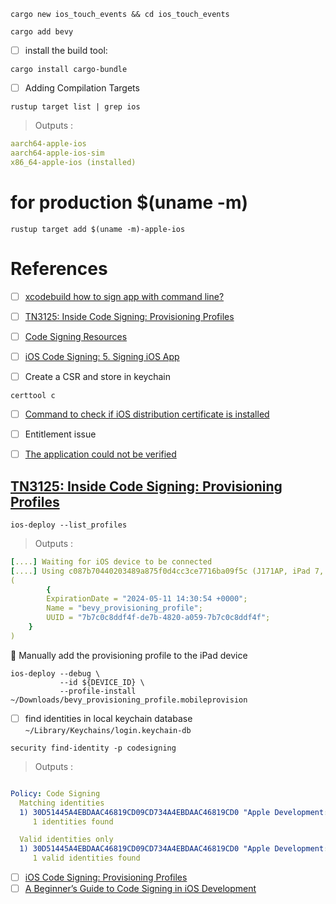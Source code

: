 
```
cargo new ios_touch_events && cd ios_touch_events
```

```
cargo add bevy 
```


- [ ] install the build tool:

```
cargo install cargo-bundle
```


- [ ] Adding Compilation Targets

```
rustup target list | grep ios
```
> Outputs :
```yaml
aarch64-apple-ios
aarch64-apple-ios-sim
x86_64-apple-ios (installed)
```

# for production $(uname -m)

```
rustup target add $(uname -m)-apple-ios
```

# References

- [ ] [xcodebuild how to sign app with command line?](https://stackoverflow.com/questions/28395427/xcodebuild-how-to-sign-app-with-command-line)
- [ ] [TN3125: Inside Code Signing: Provisioning Profiles](https://developer.apple.com/documentation/technotes/tn3125-inside-code-signing-provisioning-profiles)
- [ ] [Code Signing Resources](https://developer.apple.com/forums/thread/707080/)
- [ ] [iOS Code Signing: 5. Signing iOS App](http://shashikantjagtap.net/ios-code-signing-5-signing-ios-app/)

- [ ] Create a CSR and store in keychain

```
certtool c   
```

- [ ] [Command to check if iOS distribution certificate is installed](https://stackoverflow.com/questions/33485124/command-to-check-if-ios-distribution-certificate-is-installed)



- [ ] Entitlement issue
- [ ] [The application could not be verified](https://stackoverflow.com/questions/64550207/objection-frida-the-application-could-not-be-verified)

## [TN3125: Inside Code Signing: Provisioning Profiles](https://developer.apple.com/documentation/technotes/tn3125-inside-code-signing-provisioning-profiles)

```
ios-deploy --list_profiles
```
> Outputs :
```yaml
[....] Waiting for iOS device to be connected
[....] Using c087b70440203489a875f0d4cc3ce7716ba09f5c (J171AP, iPad 7, iphoneos, arm64, 16.4.1, ) a.k.a. 'Ankorahotra'.
(
        {
        ExpirationDate = "2024-05-11 14:30:54 +0000";
        Name = "bevy_provisioning_profile";
        UUID = "7b7c0c8ddf4f-de7b-4820-a059-7b7c0c8ddf4f";
    }
)
```

:tada: Manually add the provisioning profile to the iPad device

```
ios-deploy --debug \
           --id ${DEVICE_ID} \
           --profile-install ~/Downloads/bevy_provisioning_profile.mobileprovision 
```

- [ ] find identities in local keychain database `~/Library/Keychains/login.keychain-db` 

```
security find-identity -p codesigning 
```
> Outputs :
```yaml

Policy: Code Signing
  Matching identities
  1) 30D51445A4EBDAAC46819CD09CD734A4EBDAAC46819CD0 "Apple Development: Joe Foo (B6ADF9EUYT)"
     1 identities found

  Valid identities only
  1) 30D51445A4EBDAAC46819CD09CD734A4EBDAAC46819CD0 "Apple Development: Joe Foo (B6ADF9EUYT)"
     1 valid identities found
```

 - [ ] [iOS Code Signing: Provisioning Profiles](https://medium.com/codequest/ios-code-signing-provisioning-profile-d9cf3fcc85d2)
 - [ ] [A Beginner’s Guide to Code Signing in iOS Development](https://medium.com/@bingkuo/a-beginners-guide-to-code-signing-in-ios-development-d3d5285f0960)